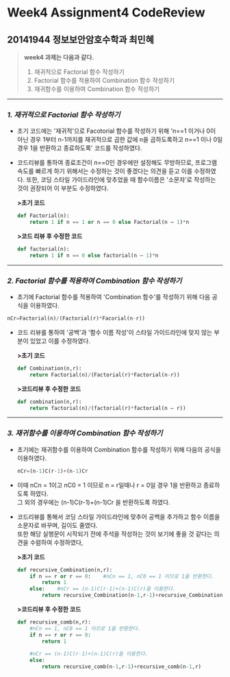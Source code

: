 # Week4 Assignment4 CodeReview
## 20141944 정보보안암호수학과 최민혜

>  **week4 과제는 다음과 같다.**
>1. 재귀적으로 Factorial 함수 작성하기
>2. Factorial 함수를 적용하여 Combination 함수 작성하기
>3. 재귀함수를 이용하여 Combination 함수 작성하기
---
### _1. 재귀적으로 Factorial 함수 작성하기_
 * 초기 코드에는 '재귀적'으로 Facotorial 함수를 작성하기 위해 'n==1 이거나 0이 아닌 경우 1부터 n-1까지를 재귀적으로 곱한 값에 n을 곱하도록하고 n==1 이나 0일 경우 1을 반환하고 종료하도록' 코드를 작성하였다.  
 * 코드리뷰를 통하여 종료조건이 n==0인 경우에만 설정해도 무방하므로, 프로그램 속도를 빠르게 하기 위해서는 수정하는 것이 좋겠다는 의견을 듣고 이를 수정하였다. 또한, 코딩 스타일 가이드라인에 맞추었을 때 함수이름은 '소문자'로 작성하는 것이 권장되어 이 부분도 수정하였다.

   **>초기 코드**
   ```python
   def Factorial(n):
       return 1 if n == 1 or n == 0 else Factorial(n – 1)*n
   ```
   **>코드 리뷰 후 수정한 코드**
   ```python
   def factorial(n):
       return 1 if n == 0 else factorial(n – 1)*n
   ```
---
### _2. Factorial 함수를 적용하여 Combination 함수 작성하기_
 * 초기에 Factorial 함수를 적용하여 'Combination 함수'를 작성하기 위해 다음 공식을 이용하였다.
 ```python
 nCr=Factorial(n)/(Factorial(r)*Facorial(n-r))
 ```
 * 코드 리뷰를 통하여 '공백'과 '함수 이름 작성'이 스타일 가이드라인에 맞지 않는 부분이 있었고 이를 수정하였다.  
 
    **>초기 코드**
    ```python
    def Combination(n,r):
        return Factorial(n)/(Factorial(r)*Factorial(n-r))
    ```

   **>코드리뷰 후 수정한 코드**
   ```python
   def combination(n,r):
       return factorial(n)/(factorial(r)*factorial(n – r))
   ```
---
### _3. 재귀함수를 이용하여 Combination 함수 작성하기_
 * 초기에는 재귀함수를 이용하여 Combination 함수를 작성하기 위해 다음의 공식을 이용하였다.
   ```python
   nCr=(n-1)C(r-1)+(n-1)Cr
   ```
 * 이때 nCn = 1이고 nC0 = 1 이므로 n = r일때나 r = 0일 경우 1을 반환하고 종료하도록 하였다.  
 그 외의 경우에는 (n-1)C(r-1)+(n-1)Cr 을 반환하도록 하였다.  
 * 코드리뷰를 통해서 코딩 스타일 가이드라인에 맞추어 공백을 추가하고 함수 이름을 소문자로 바꾸며, 길이도 줄였다.  
 또한 해당 실행문이 시작되기 전에 주석을 작성하는 것이 보기에 좋을 것 같다는 의견을 수렴하여 수정하였다,

   **>초기 코드**
   ```python
   def recursive_Combination(n,r):
       if n == r or r == 0:    #nCn == 1, nC0 == 1 이므로 1을 반환한다.
           return 1
       else:    #nCr == (n-1)C(r-1)+(n-1)C(r)을 이용한다.
           return recursive_Combination(n-1,r-1)+recursive_Combination(n-1,r)
   ```
   **>코드리뷰 후 수정한 코드**
   ```python
   def recursive_comb(n,r):
       #nCn == 1, nC0 == 1 이므로 1을 반환한다.
       if n == r or r == 0:
           return 1
        
       #nCr == (n-1)C(r-1)+(n-1)C(r)을 이용한다.
       else:
           return recursive_comb(n-1,r-1)+recursive_comb(n-1,r)
   ```
